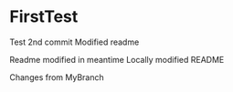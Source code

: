 # FirstTest

Test 2nd commit
Modified readme

Readme modified in meantime
Locally modified README


Changes from MyBranch